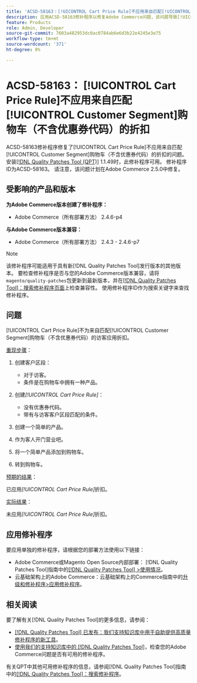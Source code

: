 ```yaml
---
title: 'ACSD-58163：[!UICONTROL Cart Price Rule]不应用来自匹配[!UICONTROL Customer Segment]购物车（不含优惠券代码）的折扣'
description: 应用ACSD-58163修补程序以修复Adobe Commerce问题，该问题导致[!UICONTROL Cart Price Rule]不通过无优惠券代码的匹配[!UICONTROL Customer Segment]购物车为访客应用折扣。
feature: Products
role: Admin, Developer
source-git-commit: 7603a482953dc0ac0784ab6e6d3b22e4245e3e75
workflow-type: tm+mt
source-wordcount: '371'
ht-degree: 0%

---
```



# ACSD-58163： [!UICONTROL Cart Price Rule]不应用来自匹配[!UICONTROL Customer Segment]购物车（不含优惠券代码）的折扣

ACSD-58163修补程序修复了[!UICONTROL Cart Price Rule]不应用来自匹配[!UICONTROL Customer Segment]购物车（不含优惠券代码）的折扣的问题。 安装[[!DNL Quality Patches Tool (QPT)]](/help/announcements/adobe-commerce-announcements/magento-quality-patches-released-new-tool-to-self-serve-quality-patches.md) 1.1.49时，此修补程序可用。 修补程序ID为ACSD-58163。 请注意，该问题计划在Adobe Commerce 2.5.0中修复。

## 受影响的产品和版本

**为Adobe Commerce版本创建了修补程序：**

* Adobe Commerce（所有部署方法） 2.4.6-p4

**与Adobe Commerce版本兼容：**

* Adobe Commerce（所有部署方法） 2.4.3 - 2.4.6-p7

>[!NOTE]
>
>该修补程序可能适用于具有新[!DNL Quality Patches Tool]发行版本的其他版本。 要检查修补程序是否与您的Adobe Commerce版本兼容，请将`magento/quality-patches`包更新到最新版本，并在[[!DNL Quality Patches Tool]：搜索修补程序页面](https://experienceleague.adobe.com/tools/commerce-quality-patches/index.html)上检查兼容性。 使用修补程序ID作为搜索关键字来查找修补程序。

## 问题

[!UICONTROL Cart Price Rule]不为来自匹配[!UICONTROL Customer Segment]购物车（不含优惠券代码）的访客应用折扣。

<u>重现步骤</u>：

1. 创建客户区段：
   * 对于访客。
   * 条件是在购物车中拥有一种产品。

1. 创建&#x200B;*[!UICONTROL Cart Price Rule]*：
   * 没有优惠券代码。
   * 带有与访客客户区段匹配的条件。

1. 创建一个简单的产品。
1. 作为客人开门营业吧。
1. 将一个简单产品添加到购物车。
1. 转到购物车。

<u>预期的结果</u>：

已应用&#x200B;*[!UICONTROL Cart Price Rule]*&#x200B;折扣。

<u>实际结果</u>：

未应用&#x200B;*[!UICONTROL Cart Price Rule]*&#x200B;折扣。

## 应用修补程序

要应用单独的修补程序，请根据您的部署方法使用以下链接：

* Adobe Commerce或Magento Open Source内部部署： [!DNL Quality Patches Tool]指南中的[[!DNL Quality Patches Tool] >使用情况](https://experienceleague.adobe.com/docs/commerce-operations/tools/quality-patches-tool/usage.html)。
* 云基础架构上的Adobe Commerce：云基础架构上的Commerce指南中的[升级和修补程序>应用修补程序](https://experienceleague.adobe.com/docs/commerce-cloud-service/user-guide/develop/upgrade/apply-patches.html)。

## 相关阅读

要了解有关[!DNL Quality Patches Tool]的更多信息，请参阅：

* [[!DNL Quality Patches Tool] 已发布：我们支持知识库中用于自助提供高质量修补程序的新工具](/help/announcements/adobe-commerce-announcements/magento-quality-patches-released-new-tool-to-self-serve-quality-patches.md)。
* [使用我们的支持知识库中的 [!DNL Quality Patches Tool]](/help/support-tools/patches-available-in-qpt-tool/check-patch-for-magento-issue-with-magento-quality-patches.md)，检查您的Adobe Commerce问题是否有可用的修补程序。

有关QPT中其他可用修补程序的信息，请参阅[!DNL Quality Patches Tool]指南中的[[!DNL Quality Patches Tool]：搜索修补程序](https://experienceleague.adobe.com/tools/commerce-quality-patches/index.html)。
